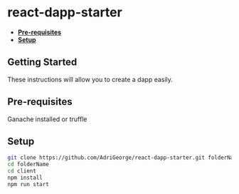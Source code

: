 # react-dapp-starter

* **[Pre-requisites](#pre-requisites)**
* **[Setup](#setup)**

## Getting Started

These instructions will allow you to create a dapp easily.

## Pre-requisites
Ganache installed or truffle

## Setup
```sh
git clone https://github.com/AdriGeorge/react-dapp-starter.git folderName
cd folderName
cd client
npm install
npm run start
```
